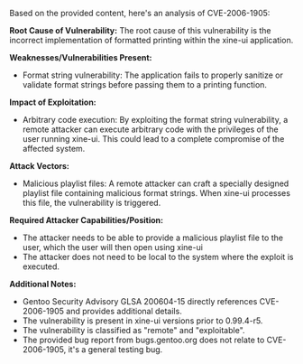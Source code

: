 Based on the provided content, here's an analysis of CVE-2006-1905:

**Root Cause of Vulnerability:**
The root cause of this vulnerability is the incorrect implementation of formatted printing within the xine-ui application.

**Weaknesses/Vulnerabilities Present:**
- Format string vulnerability: The application fails to properly sanitize or validate format strings before passing them to a printing function.

**Impact of Exploitation:**
- Arbitrary code execution: By exploiting the format string vulnerability, a remote attacker can execute arbitrary code with the privileges of the user running xine-ui. This could lead to a complete compromise of the affected system.

**Attack Vectors:**
- Malicious playlist files: A remote attacker can craft a specially designed playlist file containing malicious format strings. When xine-ui processes this file, the vulnerability is triggered.

**Required Attacker Capabilities/Position:**
- The attacker needs to be able to provide a malicious playlist file to the user, which the user will then open using xine-ui
- The attacker does not need to be local to the system where the exploit is executed.

**Additional Notes:**
- Gentoo Security Advisory GLSA 200604-15 directly references CVE-2006-1905 and provides additional details.
- The vulnerability is present in xine-ui versions prior to 0.99.4-r5.
- The vulnerability is classified as "remote" and "exploitable".
- The provided bug report from bugs.gentoo.org does not relate to CVE-2006-1905, it's a general testing bug.